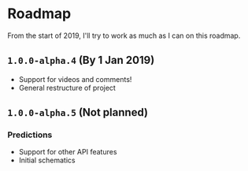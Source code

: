 # Roadmap

From the start of 2019, I'll try to work as much as I can on this roadmap.

## `1.0.0-alpha.4` (By 1 Jan 2019)

- Support for videos and comments!
- General restructure of project

## `1.0.0-alpha.5` (Not planned)

### Predictions

- Support for other API features
- Initial schematics
